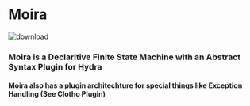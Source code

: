 # Moira
![download](https://user-images.githubusercontent.com/107733608/174984742-9acd1b8b-ca3f-44dd-9186-0c2fa71827d4.jpg)

### Moira is a Declaritive Finite State Machine with an Abstract Syntax Plugin for Hydra

#### Moira also has a plugin architechture for special things like Exception Handling (See Clotho Plugin)
